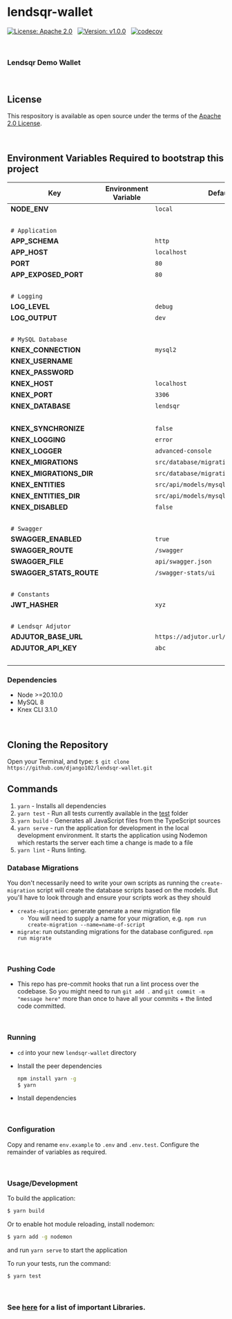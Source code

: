 # lendsqr-wallet

[![License: Apache 2.0](https://img.shields.io/badge/License-Apache_2.0-blue.svg)](LICENSE.)
&nbsp;
[![Version: v1.0.0](https://img.shields.io/badge/Lendsqr_Wallet-v1.0.0-blue?style=flat&logo=money)](CHANGELOG.md)
&nbsp;
[![codecov](https://codecov.io/gh/django102/lendsqr-wallet/graph/badge.svg?token=FsVdxFIsVR)](https://codecov.io/gh/django102/lendsqr-wallet)
&nbsp;


&nbsp;

### Lendsqr Demo Wallet

&nbsp;

## License
This respository is available as open source under the terms of the [Apache 2.0 License](https://opensource.org/licenses/Apache-2.0).


&nbsp;

## Environment Variables Required to bootstrap this project

| Key                        | Environment Variable   | Default                                                                                           |
| -------------------------- | ---------------------- | ------------------------------------------------------------------------------------------------- |
| **NODE_ENV**               |                        | `local`                                                                                           |
| &nbsp;                     |                        |                                                                                                   |
| `# Application`            |                        |                                                                                                   |
| **APP_SCHEMA**             |                        | `http`                                                                                            |
| **APP_HOST**               |                        | `localhost`                                                                                       |
| **PORT**                   |                        | `80`                                                                                              |
| **APP_EXPOSED_PORT**       |                        | `80`                                                                                              |
| &nbsp;                     |                        |                                                                                                   |
| `# Logging`                |                        |                                                                                                   |
| **LOG_LEVEL**              |                        | `debug`                                                                                           |
| **LOG_OUTPUT**             |                        | `dev`                                                                                             |
| &nbsp;                     |                        |                                                                                                   |
| `# MySQL Database`         |                        |                                                                                                   |
| **KNEX_CONNECTION**        |                        | `mysql2`                                                                                          |
| **KNEX_USERNAME**          |                        |                                                                                                   |
| **KNEX_PASSWORD**          |                        |                                                                                                   |
| **KNEX_HOST**              |                        | `localhost`                                                                                       |
| **KNEX_PORT**              |                        | `3306`                                                                                            |
| **KNEX_DATABASE**          |                        | `lendsqr`                                                                                         |
| &nbsp;                     |                        |                                                                                                   |
| **KNEX_SYNCHRONIZE**       |                        | `false`                                                                                           |
| **KNEX_LOGGING**           |                        | `error`                                                                                           |
| **KNEX_LOGGER**            |                        | `advanced-console`                                                                                |
| **KNEX_MIGRATIONS**        |                        | `src/database/migrations/mysql/**/*.ts`                                                           |
| **KNEX_MIGRATIONS_DIR**    |                        | `src/database/migrations/mysql`                                                                   |
| **KNEX_ENTITIES**          |                        | `src/api/models/mysql/**/*.ts`                                                                    |
| **KNEX_ENTITIES_DIR**      |                        | `src/api/models/mysql`                                                                            |
| **KNEX_DISABLED**          |                        | `false`                                                                                           |
| &nbsp;                     |                        |                                                                                                   |
| `# Swagger`                |                        |                                                                                                   |
| **SWAGGER_ENABLED**        |                        | `true`                                                                                            |
| **SWAGGER_ROUTE**          |                        | `/swagger`                                                                                        |
| **SWAGGER_FILE**           |                        | `api/swagger.json`                                                                                |
| **SWAGGER_STATS_ROUTE**    |                        | `/swagger-stats/ui`                                                                               |
| &nbsp;                     |                        |                                                                                                   |
| `# Constants`              |                        |                                                                                                   |
| **JWT_HASHER**             |                        | `xyz`                                                                                             |
| &nbsp;                     |                        |                                                                                                   |
| `# Lendsqr Adjutor`        |                        |                                                                                                   |
| **ADJUTOR_BASE_URL**       |                        | `https://adjutor.url/`                                                                            |
| **ADJUTOR_API_KEY**        |                        | `abc`                                                                                             |
| &nbsp;                     |                        |                                                                                                   |



### Dependencies
- Node >=20.10.0
- MySQL 8
- Knex CLI 3.1.0

&nbsp;

## Cloning the Repository
Open your Terminal, and type:
`$ git clone https://github.com/django102/lendsqr-wallet.git`


## Commands
1. `yarn` - Installs all dependencies
2. `yarn test` - Run all tests currently available in the [test](test) folder
3. `yarn build` - Generates all JavaScript files from the TypeScript sources
4. `yarn serve` - run the application for development in the local development environment. It starts the application using Nodemon which restarts the server each time a change is made to a file
5. `yarn lint` - Runs linting.



### Database Migrations
You don't necessarily need to write your own scripts as running the `create-migration` script will create the database scripts based on the models. But you'll have to look through and ensure your scripts work as they should

- `create-migration`: generate generate a new migration file
  - You will need to supply a name for your migration, e.g. `npm run create-migration --name=name-of-script`
- `migrate`: run outstanding migrations for the database configured. `npm run migrate`


&nbsp;

### Pushing Code
- This repo has pre-commit hooks that run a lint process over the codebase. So you might need to run `git add .` and `git commit -m "message here"` more than once to have all your commits + the linted code committed.

&nbsp;

### Running

- `cd` into your new `lendsqr-wallet` directory
- Install the peer dependencies

  ```bash
  npm install yarn -g
  $ yarn
  ```

- Install dependencies

&nbsp;

### Configuration
Copy and rename `env.example` to `.env` and `.env.test`. Configure the remainder of variables as required.

&nbsp;

### Usage/Development

To build the application:
```bash
$ yarn build
```

Or to enable hot module reloading, install nodemon:
```bash
$ yarn add -g nodemon
```
and run `yarn serve` to start the application

To run your tests, run the command:
```bash
$ yarn test
```

&nbsp;

### See [here](README_LIBRARIES.md) for a list of important Libraries.